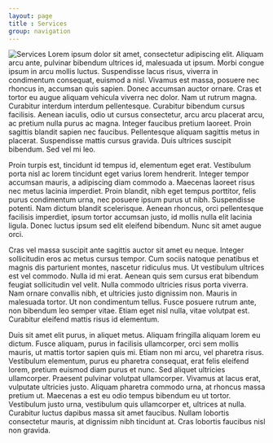 ```yaml
---
layout: page
title : Services
group: navigation
---
```

![Services](http://placehold.it/300x300)
Lorem ipsum dolor sit amet, consectetur adipiscing elit. Aliquam arcu ante, pulvinar bibendum ultrices id, malesuada ut ipsum. Morbi congue ipsum in arcu mollis luctus. Suspendisse lacus risus, viverra in condimentum consequat, euismod a nisl. Vivamus est massa, posuere nec rhoncus in, accumsan quis sapien. Donec accumsan auctor ornare. Cras et tortor eu augue aliquam vehicula viverra nec dolor. Nam ut rutrum magna. Curabitur interdum interdum pellentesque. Curabitur bibendum cursus facilisis. Aenean iaculis, odio ut cursus consectetur, arcu arcu placerat arcu, ac pretium nulla purus ac magna. Integer faucibus pretium laoreet. Proin sagittis blandit sapien nec faucibus. Pellentesque aliquam sagittis metus in placerat. Suspendisse mattis cursus gravida. Duis ultrices suscipit bibendum. Sed vel mi leo.

Proin turpis est, tincidunt id tempus id, elementum eget erat. Vestibulum porta nisl ac lorem tincidunt eget varius lorem hendrerit. Integer tempor accumsan mauris, a adipiscing diam commodo a. Maecenas laoreet risus nec metus lacinia imperdiet. Proin blandit, nibh eget tempus porttitor, felis purus condimentum urna, nec posuere ipsum purus ut nibh. Suspendisse potenti. Nam dictum blandit scelerisque. Aenean rhoncus, orci pellentesque facilisis imperdiet, ipsum tortor accumsan justo, id mollis nulla elit lacinia ligula. Donec luctus ipsum sed elit eleifend bibendum. Nunc sit amet augue orci.

Cras vel massa suscipit ante sagittis auctor sit amet eu neque. Integer sollicitudin eros ac metus cursus tempor. Cum sociis natoque penatibus et magnis dis parturient montes, nascetur ridiculus mus. Ut vestibulum ultrices est vel commodo. Nulla id mi erat. Aenean quis sem cursus erat bibendum feugiat sollicitudin vel velit. Nulla commodo ultricies risus porta viverra. Nam ornare convallis nibh, et ultricies justo dignissim non. Mauris in malesuada tortor. Ut non condimentum tellus. Fusce posuere rutrum ante, non bibendum leo semper vitae. Etiam eget nisl nulla, vitae volutpat est. Curabitur eleifend mattis risus id elementum.

Duis sit amet elit purus, in aliquet metus. Aliquam fringilla aliquam lorem eu dictum. Fusce aliquam, purus in facilisis ullamcorper, orci sem mollis mauris, ut mattis tortor sapien quis mi. Etiam non mi arcu, vel pharetra risus. Vestibulum elementum, purus eu pharetra consequat, erat felis eleifend lorem, pretium euismod diam purus et nunc. Sed aliquet ultricies ullamcorper. Praesent pulvinar volutpat ullamcorper. Vivamus at lacus erat, vulputate ultricies justo. Aliquam pharetra commodo urna, at rhoncus massa pretium ut. Maecenas a est eu odio tempus bibendum eu ut tortor. Vestibulum justo urna, vestibulum quis ullamcorper et, ultrices at nulla. Curabitur luctus dapibus massa sit amet faucibus. Nullam lobortis consectetur mauris, at dignissim nibh tincidunt at. Cras lobortis faucibus nisl non gravida.